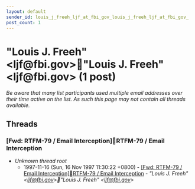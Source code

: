 ```yaml
---
layout: default
sender_id: louis_j_freeh_ljf_at_fbi_gov_louis_j_freeh_ljf_at_fbi_gov_
post_count: 1
---
```


# "Louis J. Freeh" <ljf<span>@</span>fbi.gov>"Louis J. Freeh" <ljf<span>@</span>fbi.gov> (1 post)

_Be aware that many list participants used multiple email addresses over their time active on the list. As such this page may not contain all threads available._

## Threads

### [Fwd: RTFM-79 / Email Interception]RTFM-79 / Email Interception
+ _Unknown thread root_
  + 1997-11-16 (Sun, 16 Nov 1997 11:30:22 +0800) - [[Fwd: RTFM-79 / Email Interception]RTFM-79 / Email Interception](/archive/1997/11/9a14fbcb6b99bd837d60794b2e9a0872627be79a2d793c6dbf1a11fb18f119a3) - _"Louis J. Freeh" \<ljf@fbi.gov\>"Louis J. Freeh" \<ljf@fbi.gov\>_

